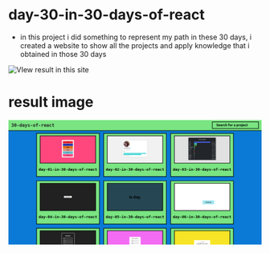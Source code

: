 # day-30-in-30-days-of-react 

- in this project i did something to represent my path in these 30 days, i created a website to show all the projects and apply knowledge that i obtained in those 30 days

![VIew result in this site](https://30daysofreact.netlify.app/)

# result image  

![](site.png)
